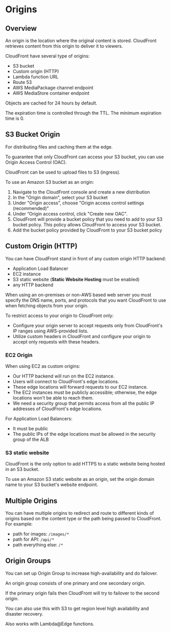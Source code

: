 # Origins

## Overview

An origin is the location where the original content is stored. CloudFront retrieves content from this origin to deliver it to viewers.

CloudFront have several type of origins:
- S3 bucket
- Custom origin (HTTP)
- Lambda function URL
- Route 53
- AWS MediaPackage channel endpoint
- AWS MediaStore container endpoint

Objects are cached for 24 hours by default.

The expiration time is controlled through the TTL. The minimum expiration time is 0.


## S3 Bucket Origin

For distributing files and caching them at the edge.

To guarantee that only CloudFront can access your S3 bucket, you can use Origin Access Control (OAC).

CloudFront can be used to upload files to S3 (ingress).

To use an Amazon S3 bucket as an origin:
1. Navigate to the CloudFront console and create a new distribution
2. In the "Origin domain", select your S3 bucket
3. Under "Origin access", choose "Origin access control settings (recommended)"
4. Under “Origin access control, click "Create new OAC".
5. CloudFront will provide a bucket policy that you need to add to your S3 bucket policy. This policy allows CloudFront to access your S3 bucket.
6. Add the bucket policy provided by CloudFront to your S3 bucket policy


## Custom Origin (HTTP)

You can have CloudFront stand in front of any custom origin HTTP backend:
- Application Load Balancer
- EC2 instance
- S3 static website (**Static Website Hosting** must be enabled)
- any HTTP backend

When using an on-premises or non-AWS based web server you must specify the DNS name, ports, and protocols that you want CloudFront to use when fetching objects from your origin.

To restrict access to your origin to CloudFront only:
- Configure your origin server to accept requests only from CloudFront's IP ranges using AWS-provided lists.
- Utilize custom headers in CloudFront and configure your origin to accept only requests with these headers.


### EC2 Origin

When using EC2 as custom origins:
- Our HTTP backend will run on the EC2 instance.
- Users will connect to CloudFront's edge locations.
- These edge locations will forward requests to our EC2 instance.
- The EC2 instances must be publicly accessible; otherwise, the edge locations won't be able to reach them.
- We need a security group that permits access from all the public IP addresses of CloudFront's edge locations.

For Application Load Balancers:
- It must be public
- The public IPs of the edge locations must be allowed in the security group of the ALB


### S3 static website

CloudFront is the only option to add HTTPS to a static website being hosted in an S3 bucket.

To use an Amazon S3 static website as an origin, set the origin domain name to your S3 bucket's website endpoint.


## Multiple Origins

You can have multiple origins to redirect and route to different kinds of origins based on the content type or the path being passed to CloudFront. For example:
- path for images: `/images/*`
- path for API: `/api/*`
- path everything else: `/*`


## Origin Groups

You can set up Origin Group to increase high-availability and do failover.

An origin group consists of one primary and one secondary origin.

If the primary origin fails then CloudFront will try to failover to the second origin.

You can also use this with S3 to get region level high availability and disaster recovery.

Also works with Lambda@Edge functions.
